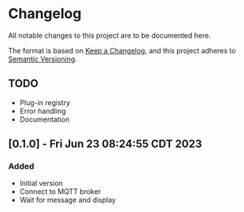 <!-- markdownlint-disable MD024 -->
# Changelog

All notable changes to this project are to be documented here.

The format is based on [Keep a Changelog](https://keepachangelog.com/en/1.0.0/),
and this project adheres to [Semantic Versioning](https://semver.org/spec/v2.0.0.html).

## TODO

- Plug-in registry
- Error handling
- Documentation

## [0.1.0] - Fri Jun 23 08:24:55 CDT 2023

### Added

- Initial version
- Connect to MQTT broker
- Wait for message and display
